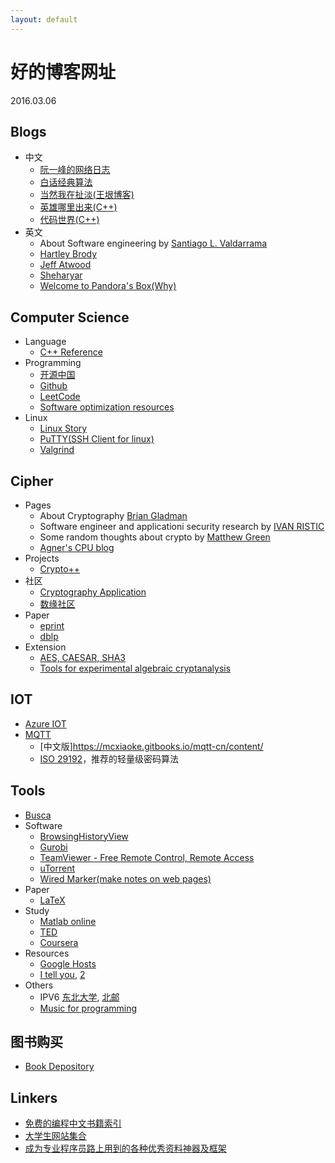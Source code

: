 ```yaml
---
layout: default
---
```


# 好的博客网址
2016.03.06

## Blogs
  * 中文
    + [阮一峰的网络日志](http://www.ruanyifeng.com/blog/archives.html)
    + [白话经典算法](http://blog.csdn.net/column/details/algorithm-easyword.html)
    + [当然我在扯淡(王垠博客)](http://www.yinwang.org/)
    + [英雄哪里出来(C++)](http://www.cppblog.com/menjitianya/)
    + [代码世界(C++)](http://github.tiankonguse.com/index.html)
  * 英文
    + About Software engineering by [Santiago L. Valdarrama](http://www.shiftedup.com/archive)
    + [Hartley Brody](https://blog.hartleybrody.com/)
    + [Jeff Atwood](https://blog.codinghorror.com/)
    + [Sheharyar](https://sheharyar.me/)
    + [Welcome to Pandora's Box(Why)](http://hustcalm.me/)

## Computer Science
  * Language
    + [C++ Reference](http://en.cppreference.com/w/cpp)
  * Programming
    + [开源中国](https://git.oschina.net/)
    + [Github](https://github.com/)
    + [LeetCode](https://leetcode.com/problemset/algorithms/)
    + [Software optimization resources](http://www.agner.org/optimize/)
  * Linux
    + [Linux Story](http://www.linuxstory.org/)
    + [PuTTY(SSH Client for linux)](http://www.chiark.greenend.org.uk/~sgtatham/putty/)
    + [Valgrind](http://valgrind.org/)

## Cipher
  * Pages
    + About Cryptography [Brian Gladman](http://www.gladman.me.uk/)
    + Software engineer and applicationi security research by [IVAN RISTIC](https://blog.ivanristic.com/)
    + Some random thoughts about crypto by [Matthew Green](http://blog.cryptographyengineering.com/2016_08_01_archive.html)
    + [Agner's CPU blog](http://www.agner.org/optimize/blog)
  * Projects
    + [Crypto++](https://www.cryptopp.com)
  * 社区
    + [Cryptography Application](https://crypto.stackexchange.com/)
    + [数缘社区](http://www.mathmagic.cn/)
  * Paper
    + [eprint](https://eprint.iacr.org/complete/)
    + [dblp](http://dblp.uni-trier.de/)
  * Extension
    + [AES, CAESAR, SHA3](https://competitions.cr.yp.to)
    + [Tools for experimental algebraic cryptanalysis](http://www.cryptosystem.net/aes/tools.html)

## IOT
  * [Azure IOT](http://azure.github.io/azure-iot-sdks/)
  * [MQTT](http://mqtt.org/)
    + [中文版]https://mcxiaoke.gitbooks.io/mqtt-cn/content/
    + [ISO 29192](https://www.iso.org/obp/ui/#iso:std:iso-iec:29192:-1:ed-1:v1:en)，推荐的轻量级密码算法

## Tools
  * [Busca](https://busca.uol.com.br/)
  * Software
    + [BrowsingHistoryView](http://www.nirsoft.net/utils/browsing_history_view.html)
    + [Gurobi](http://www.gurobi.com)
    + [TeamViewer - Free Remote Control, Remote Access](https://www.teamviewer.com/en/index.aspx)
    + [uTorrent](http://www.utorrent.com)
    + [Wired Marker(make notes on web pages)](http://www.wired-marker.org/en/)
  * Paper
    + [LaTeX](https://latex-project.org/ftp.html)
  * Study
    + [Matlab online](https://octave-online.net/)
    + [TED](https://www.ted.com/)
    + [Coursera](https://www.coursera.org/)
  * Resources
    + [Google Hosts](http://googlehost.lofter.com/)
    + [I tell you](http://itellyou.cn), [2](http://www.msdn.hk)
  * Others
    + IPV6 [东北大学](http://hdtv.neu6.edu.cn/), [北邮](https://tv.byr.cn/desktop/)
    + [Music for programming](http://musicforprogramming.net)

## 图书购买
  * [Book Depository](https://www.bookdepository.com/)


## Linkers
  * [免费的编程中文书籍索引](https://github.com/justjavac/free-programming-books-zh_CN)
  * [大学生网站集合](https://github.com/Xuanwo/WebsitesForStudents)
  * [成为专业程序员路上用到的各种优秀资料神器及框架](http://www.cnblogs.com/jasondan/p/6380597.html)
